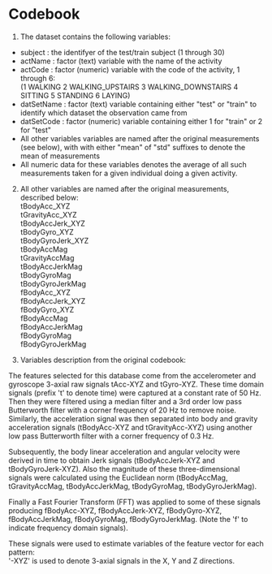 # Codebook 

1. The dataset contains the following variables: 
  * subject : the identifyer of the test/train subject (1 through 30) 
  * actName : factor (text) variable with the name of the activity
  * actCode : factor (numeric) variable with the code of the activity, 1 through 6:  
(1 WALKING 2 WALKING_UPSTAIRS 3 WALKING_DOWNSTAIRS 4 SITTING 5 STANDING 6 LAYING)
  * datSetName : factor (text) variable containing either "test" or "train" to identify which dataset the observation came from
  * datSetCode : factor (numeric) variable containing either 1 for "train" or 2 for "test" 
  * All other variables variables are named after the original measurements (see below), with with either "mean" of "std" suffixes to denote the mean of measurements 
  * All numeric data for these variables denotes the average of all such measurements taken for a given individual doing a given activity. 

2. All other variables are named after the original measurements, described below:  
  tBodyAcc_XYZ  
  tGravityAcc_XYZ   
  tBodyAccJerk_XYZ  
  tBodyGyro_XYZ  
  tBodyGyroJerk_XYZ  
  tBodyAccMag  
  tGravityAccMag  
  tBodyAccJerkMag  
  tBodyGyroMag  
  tBodyGyroJerkMag  
  fBodyAcc_XYZ  
  fBodyAccJerk_XYZ  
  fBodyGyro_XYZ  
  fBodyAccMag  
  fBodyAccJerkMag  
  fBodyGyroMag  
  fBodyGyroJerkMag  

3. Variables description from the original codebook: 

The features selected for this database come from the accelerometer and gyroscope 3-axial raw signals tAcc-XYZ and tGyro-XYZ. These time domain signals (prefix 't' to denote time) were captured at a constant rate of 50 Hz. Then they were filtered using a median filter and a 3rd order low pass Butterworth filter with a corner frequency of 20 Hz to remove noise. Similarly, the acceleration signal was then separated into body and gravity acceleration signals (tBodyAcc-XYZ and tGravityAcc-XYZ) using another low pass Butterworth filter with a corner frequency of 0.3 Hz. 

Subsequently, the body linear acceleration and angular velocity were derived in time to obtain Jerk signals (tBodyAccJerk-XYZ and tBodyGyroJerk-XYZ). Also the magnitude of these three-dimensional signals were calculated using the Euclidean norm (tBodyAccMag, tGravityAccMag, tBodyAccJerkMag, tBodyGyroMag, tBodyGyroJerkMag). 

Finally a Fast Fourier Transform (FFT) was applied to some of these signals producing fBodyAcc-XYZ, fBodyAccJerk-XYZ, fBodyGyro-XYZ, fBodyAccJerkMag, fBodyGyroMag, fBodyGyroJerkMag. (Note the 'f' to indicate frequency domain signals). 

These signals were used to estimate variables of the feature vector for each pattern:  
'-XYZ' is used to denote 3-axial signals in the X, Y and Z directions.
